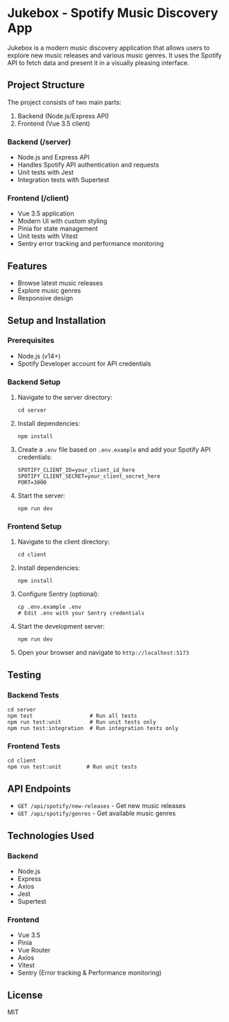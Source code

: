 # Jukebox - Spotify Music Discovery App

Jukebox is a modern music discovery application that allows users to explore new music releases and various music genres. It uses the Spotify API to fetch data and present it in a visually pleasing interface.

## Project Structure

The project consists of two main parts:

1. Backend (Node.js/Express API)
2. Frontend (Vue 3.5 client)

### Backend (/server)

- Node.js and Express API
- Handles Spotify API authentication and requests
- Unit tests with Jest
- Integration tests with Supertest

### Frontend (/client)

- Vue 3.5 application
- Modern UI with custom styling
- Pinia for state management
- Unit tests with Vitest
- Sentry error tracking and performance monitoring

## Features

- Browse latest music releases
- Explore music genres
- Responsive design

## Setup and Installation

### Prerequisites

- Node.js (v14+)
- Spotify Developer account for API credentials

### Backend Setup

1. Navigate to the server directory:
   ```
   cd server
   ```

2. Install dependencies:
   ```
   npm install
   ```

3. Create a `.env` file based on `.env.example` and add your Spotify API credentials:
   ```
   SPOTIFY_CLIENT_ID=your_client_id_here
   SPOTIFY_CLIENT_SECRET=your_client_secret_here
   PORT=3000
   ```

4. Start the server:
   ```
   npm run dev
   ```

### Frontend Setup

1. Navigate to the client directory:
   ```
   cd client
   ```

2. Install dependencies:
   ```
   npm install
   ```

3. Configure Sentry (optional):
   ```
   cp .env.example .env
   # Edit .env with your Sentry credentials
   ```

4. Start the development server:
   ```
   npm run dev
   ```

5. Open your browser and navigate to `http://localhost:5173`

## Testing

### Backend Tests

```
cd server
npm test                  # Run all tests
npm run test:unit         # Run unit tests only
npm run test:integration  # Run integration tests only
```

### Frontend Tests

```
cd client
npm run test:unit        # Run unit tests
```

## API Endpoints

- `GET /api/spotify/new-releases` - Get new music releases
- `GET /api/spotify/genres` - Get available music genres

## Technologies Used

### Backend
- Node.js
- Express
- Axios
- Jest
- Supertest

### Frontend
- Vue 3.5
- Pinia
- Vue Router
- Axios
- Vitest
- Sentry (Error tracking & Performance monitoring)

## License

MIT